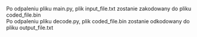 Po odpaleniu pliku main.py, plik input_file.txt zostanie zakodowany do pliku coded_file.bin\
Po odpaleniu pliku decode.py, plik coded_file.bin zostanie odkodowany do pliku output_file.txt